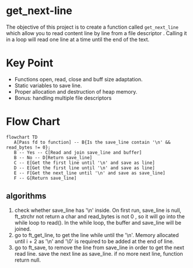 # get_next-line
The objective of this project is to create a function called ```get_next_line``` which allow you to read content line by line from a file descriptor . Calling it in a loop will read one line at a time until the end of the text.

# Key Point
- Functions open, read, close and buff size adaptation.
- Static variables to save line.
- Proper allocation and destruction of heap memory.
- Bonus: handling multiple file descriptors

# Flow Chart
```mermaid
flowchart TD
   A[Pass fd to function] -- B{Is the save_line contain '\n' && read_bytes != 0};
   B -- Yes -- C[Read and join save_line and buffer]
   B -- No -- D[Return save_line]
   C -- E[Get the first line until '\n' and save as line]
   D -- E[Get the first line until '\n' and save as line]
   E -- F[Get the next_line until '\n' and save as save_line]
   F -- G[Return save_line]
```


## algorithms
1. check whether save_line has '\n' inside. On first run, save_line is null, ft_strchr not return a char and read_bytes is not 0 , so it will go into the while loop to read(). In the while loop, the buffer and save_line will be joined.
2. go to ft_get_line, to get the line while until the '\n'. Memory allocated until i + 2 as '\n' and '\0' is required to be added at the end of line.
3. go to ft_save, to remove the line from save_line in order to get the next read line. save the next line as save_line. if no more next line, function return null.
